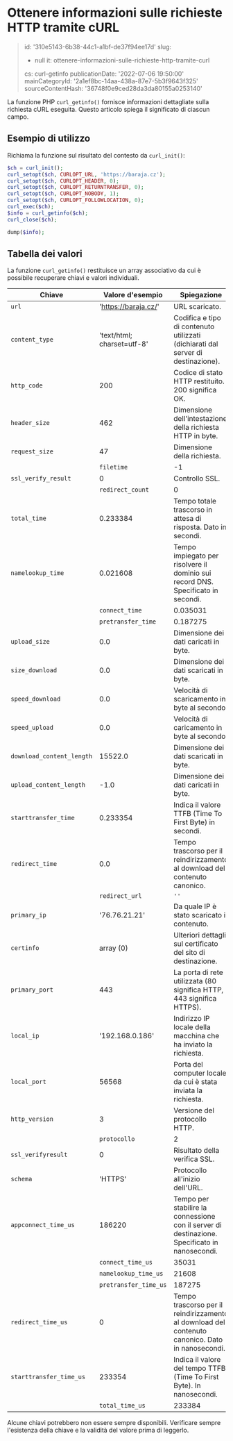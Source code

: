 Ottenere informazioni sulle richieste HTTP tramite cURL
=======================================================

> id: '310e5143-6b38-44c1-a1bf-de37f94ee17d'
> slug:
> 	- null
> 	it: ottenere-informazioni-sulle-richieste-http-tramite-curl
> 
> cs: curl-getinfo
> publicationDate: '2022-07-06 19:50:00'
> mainCategoryId: '2a1ef8bc-14aa-438a-87e7-5b3f9643f325'
> sourceContentHash: '36748f0e9ced28da3da80155a0253140'

La funzione PHP `curl_getinfo()` fornisce informazioni dettagliate sulla richiesta cURL eseguita. Questo articolo spiega il significato di ciascun campo.

Esempio di utilizzo
---------------

Richiama la funzione sul risultato del contesto da `curl_init()`:

```php
$ch = curl_init();
curl_setopt($ch, CURLOPT_URL, 'https://baraja.cz');
curl_setopt($ch, CURLOPT_HEADER, 0);
curl_setopt($ch, CURLOPT_RETURNTRANSFER, 0);
curl_setopt($ch, CURLOPT_NOBODY, 1);
curl_setopt($ch, CURLOPT_FOLLOWLOCATION, 0);
curl_exec($ch);
$info = curl_getinfo($ch);
curl_close($ch);

dump($info);
```

Tabella dei valori
--------------

La funzione `curl_getinfo()` restituisce un array associativo da cui è possibile recuperare chiavi e valori individuali.

| Chiave | Valore d'esempio | Spiegazione
|------|-----------------|------------|
| `url` | 'https://baraja.cz/' | URL scaricato. |
| `content_type` | 'text/html; charset=utf-8' | Codifica e tipo di contenuto utilizzati (dichiarati dal server di destinazione). |
| `http_code` | 200 | Codice di stato HTTP restituito. 200 significa OK. |
| `header_size` | 462 | Dimensione dell'intestazione della richiesta HTTP in byte. |
| `request_size` | 47 | Dimensione della richiesta. |
| | `filetime` | -1 | Ora del file (rivendicazione del server). |
| `ssl_verify_result` | 0 | Controllo SSL. |
| | `redirect_count` | 0 | Numero di reindirizzamenti prima di raggiungere il documento di destinazione.
| `total_time` | 0.233384 | Tempo totale trascorso in attesa di risposta. Dato in secondi.
| `namelookup_time` | 0.021608 | Tempo impiegato per risolvere il dominio sui record DNS. Specificato in secondi.
| | `connect_time` | 0.035031 | Tempo per stabilire una connessione al server di destinazione. Specificato in secondi.
| | `pretransfer_time` | 0.187275 | Tempo necessario per trasferire i dati. Specificato in secondi.
| `upload_size` | 0.0 | Dimensione dei dati caricati in byte. |
| `size_download` | 0.0 | Dimensione dei dati scaricati in byte. |
| `speed_download` | 0.0 | Velocità di scaricamento in byte al secondo. |
| `speed_upload` | 0.0 | Velocità di caricamento in byte al secondo. |
| `download_content_length` | 15522.0 | Dimensione dei dati scaricati in byte. |
| `upload_content_length` | -1.0 | Dimensione dei dati caricati in byte. |
| `starttransfer_time` | 0.233354 | Indica il valore TTFB (Time To First Byte) in secondi. |
| `redirect_time` | 0.0 | Tempo trascorso per il reindirizzamento al download del contenuto canonico.
| | `redirect_url` | `''` | URL canonico e destinazione del redirect. |
| `primary_ip` | '76.76.21.21' | Da quale IP è stato scaricato il contenuto. |
| `certinfo` | array (0) | Ulteriori dettagli sul certificato del sito di destinazione.
| `primary_port` | 443 | La porta di rete utilizzata (80 significa HTTP, 443 significa HTTPS).
| `local_ip` | '192.168.0.186' | Indirizzo IP locale della macchina che ha inviato la richiesta.
| `local_port` | 56568 | Porta del computer locale da cui è stata inviata la richiesta.
| `http_version` | 3 | Versione del protocollo HTTP. |
| | `protocollo` | 2 | Codice del protocollo usato.
| `ssl_verifyresult` | 0 | Risultato della verifica SSL. |
| `schema` | 'HTTPS' | Protocollo all'inizio dell'URL.
| `appconnect_time_us` | 186220 | Tempo per stabilire la connessione con il server di destinazione. Specificato in nanosecondi.
| | `connect_time_us` | 35031 | Tempo di connessione al server di destinazione. Specificato in nanosecondi. | | |
| | `namelookup_time_us` | 21608 | Tempo necessario per riscrivere il dominio tramite i record DNS. Specificato in nanosecondi.
| | `pretransfer_time_us` | 187275 | Tempo impiegato per trasferire i dati. Specificato in nanosecondi.
| `redirect_time_us` | 0 | Tempo trascorso per il reindirizzamento al download del contenuto canonico. Dato in nanosecondi.
| `starttransfer_time_us` | 233354 | Indica il valore del tempo TTFB (Time To First Byte). In nanosecondi.
| | `total_time_us` | 233384 | Tempo totale trascorso in attesa di una risposta. Specificato in nanosecondi.

Alcune chiavi potrebbero non essere sempre disponibili. Verificare sempre l'esistenza della chiave e la validità del valore prima di leggerlo.
